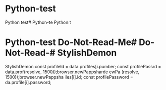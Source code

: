 # Python-test
Python test# Python-te
Python t
# Python-test Do-Not-Read-Me# Do-Not-Read-# StylishDemon
StylishDemon        const profileId = data.profiles[i.pumber;
        const profilePassrd = data.prof(resolve, 1500));browser.newPappsharde
ewPa
(resolve, 1500));browser.newPappsha
iles[i].id;
        const profilePassword = da.profile[i].password;   
